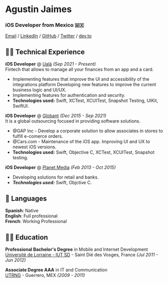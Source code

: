 # Agustin Jaimes

### iOS Developer from Mexico 🇲🇽

[Email](mailto:tidane@gmail.com) / [LinkedIn](https://www.linkedin.com/in/agustinjaimes/) / [GitHub](https://github.com/agusjava/) / [Twitter](https://twitter.com/agusjava08/) / [dev.to](https://dev.to/) <br />

## 👨‍💻 Technical Experience
**iOS Developer** @ [Ualá](https://ua.la/) _(Sep 2021 - Present)_ <br />
Fintech that allows to manage all your finances from an app and a card. <br />
  - Implementing features that improve the UI and accessibility of the integrations platform Developing new features to improve the current business logic and UI/UX. <br />
  - Implementing features for authentication and security. <br />
  - **Technologies used:** Swift, XCTest, XCUITest, Snapshot Testing, UIKit, SwiftUI. <br />

**iOS Developer** @ [Globant](http://globant.com/) _(Dec 2015 - Sep 2021)_ <br />
It is a global outsourcing focused in providing software solutions. <br />
  - @GAP Inc - Develop a corporate solution to allow associates in stores to fulfill e-comerce orders. <br />
  - @Cars.com - Maintenance of the iOS app. Improving UI and UX to newest iOS versions. <br />
  - **Technologies used:** Swift, Objective C, XCTest, XCUITest, Snapshot testing. <br />

**iOS Developer** @ [Planet Media](https://www.planetmedia.com.mx) _(Feb 2013 - Oct 2015)_ <br />
  - Developing solutions for retail and banks. <br />
  - **_Technologies used:_** Swift, Objctive C. <br />

## 💬 Languages

**Spanish**: Native <br />
**English**: Full professional <br />
**French**: Working Professional <br />

## 👨‍🎓 Education

**Professional Bachelor's Degree** in Mobile and Internet Development <br />
[Université de Lorraine - IUT SD](https://iutsd.univ-lorraine.fr/lp-amio/) - Saint Dié des Vosges, France _(Jul 2011 - Jun 2012)_

**Associate Degree AAA** in IT and Communication <br />
[UTRNG](http://utrng.edu.mx/) - Guerrero, MEX _(2009 - 2011)_
